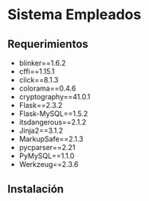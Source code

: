 # Sistema Empleados

## Requerimientos

- blinker==1.6.2
- cffi==1.15.1
- click==8.1.3
- colorama==0.4.6
- cryptography==41.0.1
- Flask==2.3.2
- Flask-MySQL==1.5.2
- itsdangerous==2.1.2
- Jinja2==3.1.2
- MarkupSafe==2.1.3
- pycparser==2.21
- PyMySQL==1.1.0
- Werkzeug==2.3.6

## Instalación